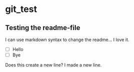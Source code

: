 # git_test

## Testing the readme-file

I can use markdown syntax to change the readme... I love it.

- [ ] Hello
- [ ] Bye

Does this create a new line?
I made a new line.

